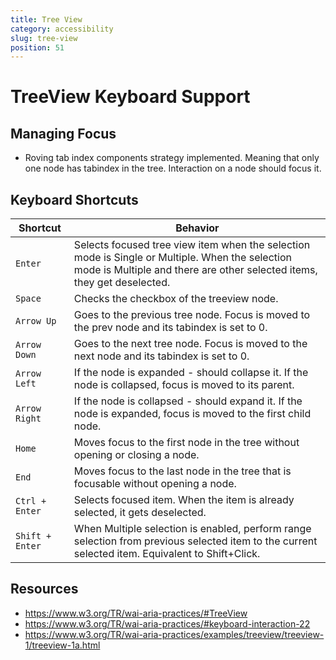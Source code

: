 ```yaml
---
title: Tree View
category: accessibility
slug: tree-view
position: 51
---
```

# TreeView Keyboard Support

## Managing Focus

- Roving tab index components strategy implemented. Meaning that only one node has tabindex in the tree.
Interaction on a node should focus it.

## Keyboard Shortcuts

| Shortcut | Behavior |
|----------|----------|
| `Enter` | Selects focused tree view item when the selection mode is Single or Multiple. When the selection mode is Multiple and there are other selected items, they get deselected. |
| `Space` | Checks the checkbox of the treeview node. |
| `Arrow Up` | Goes to the previous tree node. Focus is moved to the prev node and its tabindex is set to 0. |
| `Arrow Down` | Goes to the next tree node. Focus is moved to the next node and its tabindex is set to 0. |
| `Arrow Left` | If the node is expanded - should collapse it. If the node is collapsed, focus is moved to its parent. |
| `Arrow Right` | If the node is collapsed - should expand it. If the node is expanded, focus is moved to the first child node. |
| `Home` | Moves focus to the first node in the tree without opening or closing a node. |
| `End` | Moves focus to the last node in the tree that is focusable without opening a node. |
| `Ctrl + Enter` | Selects focused item. When the item is already selected, it gets deselected. |
| `Shift + Enter` | When Multiple selection is enabled, perform range selection from previous selected item to the current selected item. Equivalent to Shift+Click. |

## Resources
- https://www.w3.org/TR/wai-aria-practices/#TreeView
- https://www.w3.org/TR/wai-aria-practices/#keyboard-interaction-22
- https://www.w3.org/TR/wai-aria-practices/examples/treeview/treeview-1/treeview-1a.html
